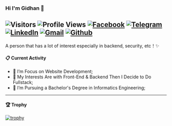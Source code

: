 ### Hi I'm Gidhan 👋
![Visitors](https://visitor-badge.laobi.icu/badge?page_id=verssache&color=blue)
![Profile Views](https://komarev.com/ghpvc/?username=verssache)
[![Facebook](https://img.shields.io/badge/--facebook?label=Facebook&logo=Facebook&style=social)](https://www.facebook.com/mrlverssache/) 
[![Telegram](https://img.shields.io/badge/--telegram?label=Telegram&logo=Telegram&style=social)](https://t.me/gidhan/) 
[![LinkedIn](https://img.shields.io/badge/--linkedin?label=LinkedIn&logo=LinkedIn&style=social)](https://www.linkedin.com/in/gidhan/)
[![Gmail](https://img.shields.io/badge/--gmail?label=Gmail&logo=gmail&style=social)](mailto:gidhanbagusalgary@gmail.com)
[![Github](https://img.shields.io/badge/--github?label=Github%27s%20Page&logo=Github&style=social)](https://www.wirkel.com/)
----
A person that has a lot of interest especially in backend, security, etc！✨
#### 📋 Current Activity
- 📖 I’m Focus on Website Development;
- 🤔 My Interests Are with Front-End & Backend Then I Decide to Do Fullstack;
- 💼 I’m Pursuing a Bachelor's Degree in Informatics Engineering;
----
#### 🏆 Trophy
[![trophy](https://github-profile-trophy.vercel.app/?username=verssache)](https://github.com/ryo-ma/github-profile-trophy)

